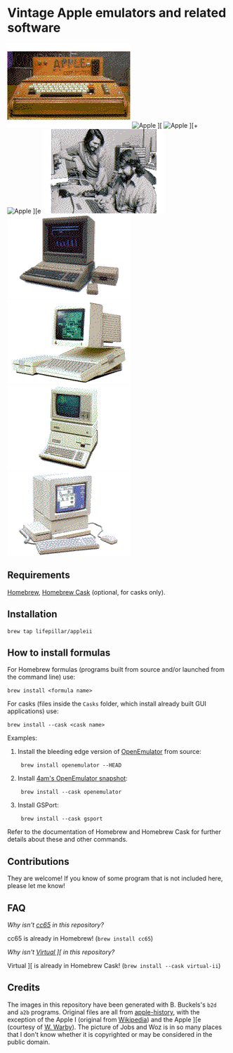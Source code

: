 # Vintage Apple emulators and related software

![Apple I](images/i.png "Apple I")
![Apple \]\[](images/ii.png "Apple II")
![Apple \]\[+](images/ii+.png "Apple II+")
![Apple \]\[e](images/iie.png "Apple IIe")
![Jobs and Woz](images/jobs_woz.png "Jobs and Woz")
![Apple //e Platinum](images/iiee.png "Apple //e Platinum")
![Apple //c](images/iic.png "Apple //c")
![Apple ///+](images/iii+.png "Apple ///+")
![Apple //GS](images/iigs.png "Apple //GS")


## Requirements

[Homebrew](http://brew.sh), [Homebrew Cask](https://github.com/Homebrew/homebrew-cask/#homebrew-cask) (optional, for casks only).


## Installation

    brew tap lifepillar/appleii


## How to install formulas

For Homebrew formulas (programs built from source and/or launched
from the command line) use:

    brew install <formula name>

For casks (files inside the `Casks` folder, which install
already built GUI applications) use:

    brew install --cask <cask name>

Examples:

1. Install the bleeding edge version of [OpenEmulator](https://github.com/openemulator/openemulator) from source:

        brew install openemulator --HEAD

2. Install [4am's OpenEmulator snapshot](https://archive.org/details/OpenEmulatorSnapshots):

        brew install --cask openemulator

3. Install GSPort:

        brew install --cask gsport

Refer to the documentation of Homebrew and Homebrew Cask for
further details about these and other commands.


## Contributions

They are welcome! If you know of some program that is
not included here, please let me know!


## FAQ

_Why isn't [cc65](https://cc65.github.io/cc65/) in this repository?_

cc65 is already in Homebrew! (`brew install cc65`)

_Why isn't [Virtual \]\[](http://www.virtualii.com) in this repository?_

Virtual ][ is already in Homebrew Cask! (`brew install --cask virtual-ii`)


## Credits

The images in this repository have been generated with B. Buckels's `b2d` and
`a2b` programs. Original files are all from
[apple-history](http://apple-history.com), with the exception of the Apple I
(original from
[Wikipedia](https://en.wikipedia.org/wiki/File:Apple_I_Computer.jpg)) and the
Apple ][e (courtesy of [W.
Warby](https://www.flickr.com/photos/wwarby/16614254568/)). The picture of Jobs
and Woz is in so many places that I don't know whether it is copyrighted or may
be considered in the public domain.

